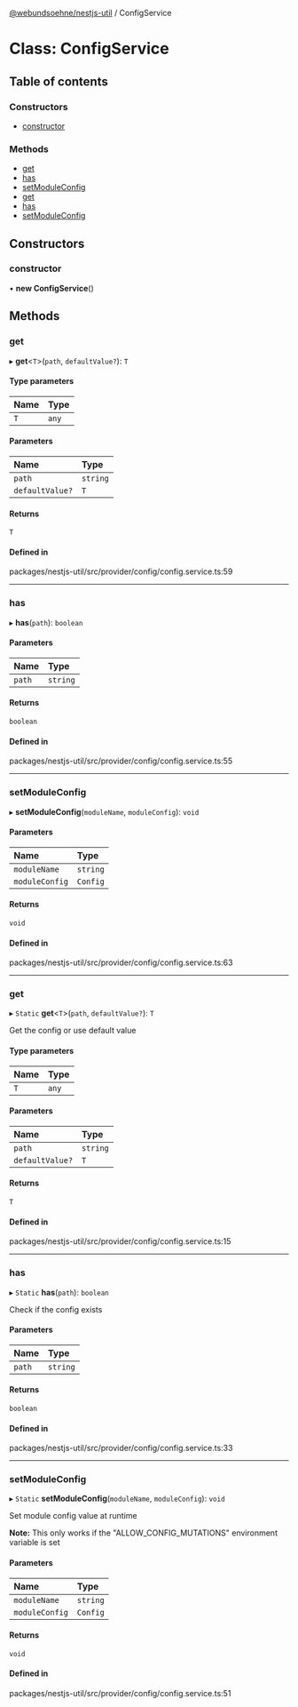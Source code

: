 [@webundsoehne/nestjs-util](../README.md) / ConfigService

# Class: ConfigService

## Table of contents

### Constructors

- [constructor](ConfigService.md#constructor)

### Methods

- [get](ConfigService.md#get)
- [has](ConfigService.md#has)
- [setModuleConfig](ConfigService.md#setmoduleconfig)
- [get](ConfigService.md#get)
- [has](ConfigService.md#has)
- [setModuleConfig](ConfigService.md#setmoduleconfig)

## Constructors

### constructor

• **new ConfigService**()

## Methods

### get

▸ **get**<`T`\>(`path`, `defaultValue?`): `T`

#### Type parameters

| Name | Type  |
| :--- | :---- |
| `T`  | `any` |

#### Parameters

| Name            | Type     |
| :-------------- | :------- |
| `path`          | `string` |
| `defaultValue?` | `T`      |

#### Returns

`T`

#### Defined in

packages/nestjs-util/src/provider/config/config.service.ts:59

---

### has

▸ **has**(`path`): `boolean`

#### Parameters

| Name   | Type     |
| :----- | :------- |
| `path` | `string` |

#### Returns

`boolean`

#### Defined in

packages/nestjs-util/src/provider/config/config.service.ts:55

---

### setModuleConfig

▸ **setModuleConfig**(`moduleName`, `moduleConfig`): `void`

#### Parameters

| Name           | Type     |
| :------------- | :------- |
| `moduleName`   | `string` |
| `moduleConfig` | `Config` |

#### Returns

`void`

#### Defined in

packages/nestjs-util/src/provider/config/config.service.ts:63

---

### get

▸ `Static` **get**<`T`\>(`path`, `defaultValue?`): `T`

Get the config or use default value

#### Type parameters

| Name | Type  |
| :--- | :---- |
| `T`  | `any` |

#### Parameters

| Name            | Type     |
| :-------------- | :------- |
| `path`          | `string` |
| `defaultValue?` | `T`      |

#### Returns

`T`

#### Defined in

packages/nestjs-util/src/provider/config/config.service.ts:15

---

### has

▸ `Static` **has**(`path`): `boolean`

Check if the config exists

#### Parameters

| Name   | Type     |
| :----- | :------- |
| `path` | `string` |

#### Returns

`boolean`

#### Defined in

packages/nestjs-util/src/provider/config/config.service.ts:33

---

### setModuleConfig

▸ `Static` **setModuleConfig**(`moduleName`, `moduleConfig`): `void`

Set module config value at runtime

**Note:** This only works if the "ALLOW_CONFIG_MUTATIONS" environment variable is set

#### Parameters

| Name           | Type     |
| :------------- | :------- |
| `moduleName`   | `string` |
| `moduleConfig` | `Config` |

#### Returns

`void`

#### Defined in

packages/nestjs-util/src/provider/config/config.service.ts:51
